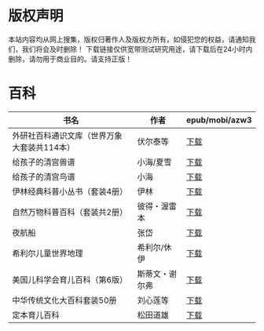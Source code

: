 # 版权声明

本站内容均从网上搜集，版权归著作人及版权方所有，如侵犯您的权益，请通知我们，我们将会及时删除！ 下载链接仅供宽带测试研究用途，请下载后在24小时内删除，请勿用于商业目的。请支持正版！

# 百科

| 书名 | 作者 | epub/mobi/azw3 |
| --- | --- | --- |
| 外研社百科通识文库（世界万象大套装共114本） | 伏尔泰等 | [下载](https://url89.ctfile.com/f/31084289-1375502542-168165?p=8866) |
| 给孩子的清宫兽谱 | 小海/夏雪 | [下载](https://url89.ctfile.com/f/31084289-1356990316-560b44?p=8866) |
| 给孩子的清宫鸟谱 | 小海 | [下载](https://url89.ctfile.com/f/31084289-1356990010-138e10?p=8866) |
| 伊林经典科普小丛书（套装4册） | 伊林 | [下载](https://url89.ctfile.com/f/31084289-1356985759-492e78?p=8866) |
| 自然万物科普百科（套装共2册） | 彼得・渥雷本 | [下载](https://url89.ctfile.com/f/31084289-1357030786-04e62b?p=8866) |
| 夜航船 | 张岱 | [下载](https://url89.ctfile.com/f/31084289-1357026280-2a32f2?p=8866) |
| 希利尔儿童世界地理 | 希利尔/休伊  | [下载](https://url89.ctfile.com/f/31084289-1357022737-89fc7a?p=8866) |
| 美国儿科学会育儿百科（第6版） | 斯蒂文・谢尔弗 | [下载](https://url89.ctfile.com/f/31084289-1357020160-df4997?p=8866) |
| 中华传统文化大百科套装50册 | 刘心莲等 | [下载](https://url89.ctfile.com/f/31084289-1357008472-a35cc3?p=8866) |
| 定本育儿百科 | 松田道雄 | [下载](https://url89.ctfile.com/f/31084289-1357005931-4b7233?p=8866) |
